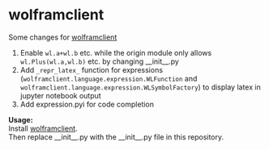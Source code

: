 # wolframclient
Some changes for [wolframclient](https://github.com/WolframResearch/WolframClientForPython)

1. Enable `wl.a+wl.b` etc. while the origin module only allows `wl.Plus(wl.a,wl.b)` etc. by changing \_\_init\_\_.py
2. Add `_repr_latex_` function for expressions (`wolframclient.language.expression.WLFunction` and `wolframclient.language.expression.WLSymbolFactory`) to display latex in jupyter notebook output
3. Add expression.pyi for code completion

**Usage:**  
Install [wolframclient](https://github.com/WolframResearch/WolframClientForPython).  
Then replace \_\_init\_\_.py with the \_\_init\_\_.py file in this repository.
